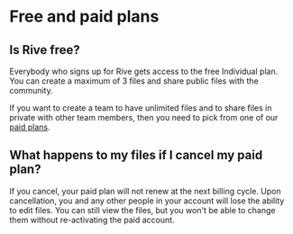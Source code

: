 # Free and paid plans

## Is Rive free?

Everybody who signs up for Rive gets access to the free Individual plan. You can create a maximum of 3 files and share public files with the community.&#x20;

If you want to create a team to have unlimited files and to share files in private with other team members, then you need to pick from one of our [paid plans](../../admin/pricing/).

## What happens to my files if I cancel my paid plan?

If you cancel, your paid plan will not renew at the next billing cycle. Upon cancellation, you and any other people in your account will lose the ability to edit files. You can still view the files, but you won't be able to change them without re-activating the paid account.
